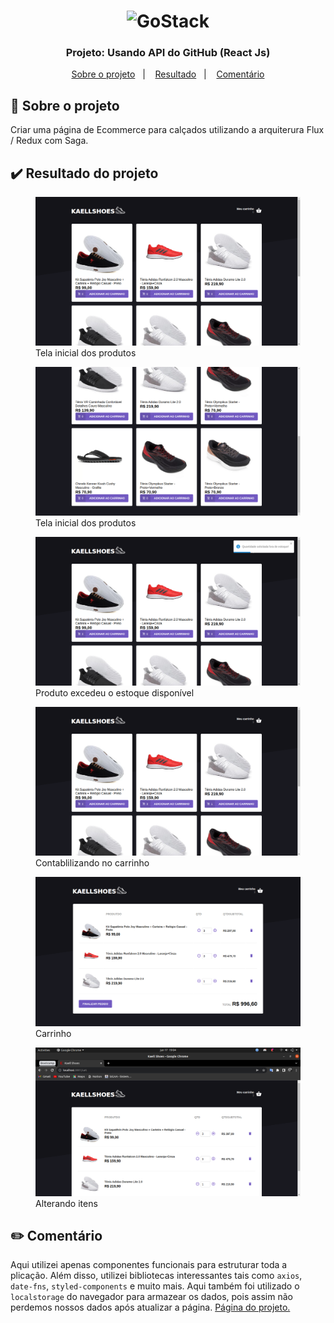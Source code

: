 <h1 align="center">
    <img alt="GoStack" src="https://logosmarcas.net/wp-content/uploads/2020/12/GitHub-Logo.png" width="200px" />
</h1>

<h3 align="center">
  Projeto: Usando API do GitHub (React Js)
</h3>

<p align="center">
  <a href="#rocket-sobre-o-projeto">Sobre o projeto</a>&nbsp;&nbsp;&nbsp;|&nbsp;&nbsp;&nbsp;
  <a href="#heavy_check_mark-resultado-do-projeto">Resultado</a>&nbsp;&nbsp;&nbsp;|&nbsp;&nbsp;&nbsp;
  <a href="#pencil2-comentário">Comentário</a>
</p>

## :rocket: Sobre o projeto

Criar uma página de Ecommerce para calçados utilizando a arquiterura Flux / Redux com Saga.

## :heavy_check_mark: Resultado do projeto

<div>
<figure>
    <img src="demos/1home.png">
    <figcaption>Tela inicial dos produtos</figcaption>
</figure>

<figure>
    <img src="demos/2home.png">
    <figcaption>Tela inicial dos produtos</figcaption>
</figure>

<figure>
    <img src="demos/3home.png">
    <figcaption>Produto excedeu o estoque disponível</figcaption>
</figure>

<figure>
    <img src="demos/4home.png">
    <figcaption>Contablilizando no carrinho</figcaption>
</figure>

<figure>
    <img src="demos/5carro.png">
    <figcaption>Carrinho</figcaption>
</figure>

<figure>
    <img src="demos/6carro.png">
    <figcaption>Alterando itens</figcaption>
</figure>


</div>

## :pencil2: Comentário

Aqui utilizei apenas componentes funcionais para estruturar toda a plicação. Além disso, utilizei bibliotecas
interessantes tais como `axios`, `date-fns`, `styled-components` e muito mais. Aqui também foi utilizado
o `localstorage` do navegador para armazear os dados, pois assim não perdemos nossos dados após atualizar a
página. <a href='https://kaellandrade.github.io/GoStack_Bootcamp/'>Página do projeto.</a>
